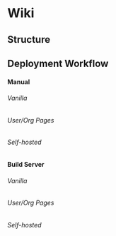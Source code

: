 # Wiki

## Structure

## Deployment Workflow

#### Manual
###### Vanilla

###### User/Org Pages

###### Self-hosted

#### Build Server
###### Vanilla

###### User/Org Pages

###### Self-hosted